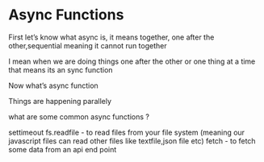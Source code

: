 # Async Functions

First let’s know what async is, it means together, one after the other,sequential meaning it cannot run together 

I mean when we are doing things one after the other or one thing at a time that means its an sync function

Now what’s async function

Things are happening parallely

what are some common async functions ?

settimeout 
fs.readfile - to read files from your file system (meaning our javascript files can read other files like textfile,json file etc)
fetch - to fetch some data from an api end point
